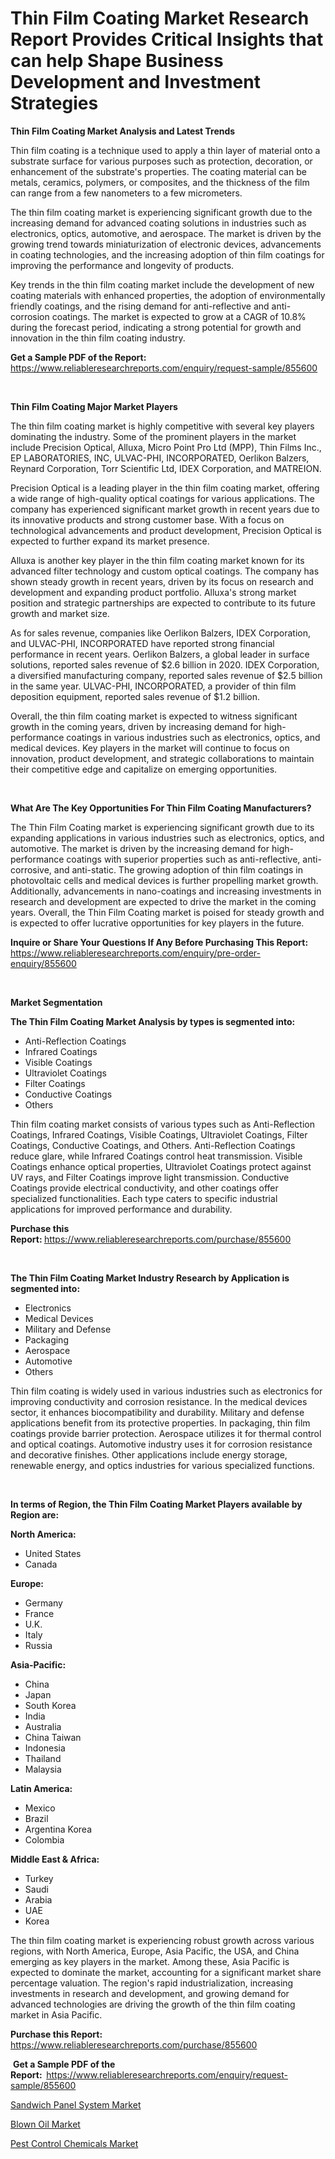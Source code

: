 <p><h1>Thin Film Coating Market Research Report Provides Critical Insights that can help Shape Business Development and Investment Strategies</h1></p><p><strong>Thin Film Coating Market Analysis and Latest Trends</strong></p>
<p><p>Thin film coating is a technique used to apply a thin layer of material onto a substrate surface for various purposes such as protection, decoration, or enhancement of the substrate's properties. The coating material can be metals, ceramics, polymers, or composites, and the thickness of the film can range from a few nanometers to a few micrometers.</p><p>The thin film coating market is experiencing significant growth due to the increasing demand for advanced coating solutions in industries such as electronics, optics, automotive, and aerospace. The market is driven by the growing trend towards miniaturization of electronic devices, advancements in coating technologies, and the increasing adoption of thin film coatings for improving the performance and longevity of products.</p><p>Key trends in the thin film coating market include the development of new coating materials with enhanced properties, the adoption of environmentally friendly coatings, and the rising demand for anti-reflective and anti-corrosion coatings. The market is expected to grow at a CAGR of 10.8% during the forecast period, indicating a strong potential for growth and innovation in the thin film coating industry.</p></p>
<p><strong>Get a Sample PDF of the Report:&nbsp;</strong> <a href="https://www.reliableresearchreports.com/enquiry/request-sample/855600">https://www.reliableresearchreports.com/enquiry/request-sample/855600</a></p>
<p>&nbsp;</p>
<p><strong>Thin Film Coating Major Market Players</strong></p>
<p><p>The thin film coating market is highly competitive with several key players dominating the industry. Some of the prominent players in the market include Precision Optical, Alluxa, Micro Point Pro Ltd (MPP), Thin Films Inc., EP LABORATORIES, INC, ULVAC-PHI, INCORPORATED, Oerlikon Balzers, Reynard Corporation, Torr Scientific Ltd, IDEX Corporation, and MATREION.</p><p>Precision Optical is a leading player in the thin film coating market, offering a wide range of high-quality optical coatings for various applications. The company has experienced significant market growth in recent years due to its innovative products and strong customer base. With a focus on technological advancements and product development, Precision Optical is expected to further expand its market presence.</p><p>Alluxa is another key player in the thin film coating market known for its advanced filter technology and custom optical coatings. The company has shown steady growth in recent years, driven by its focus on research and development and expanding product portfolio. Alluxa's strong market position and strategic partnerships are expected to contribute to its future growth and market size.</p><p>As for sales revenue, companies like Oerlikon Balzers, IDEX Corporation, and ULVAC-PHI, INCORPORATED have reported strong financial performance in recent years. Oerlikon Balzers, a global leader in surface solutions, reported sales revenue of $2.6 billion in 2020. IDEX Corporation, a diversified manufacturing company, reported sales revenue of $2.5 billion in the same year. ULVAC-PHI, INCORPORATED, a provider of thin film deposition equipment, reported sales revenue of $1.2 billion.</p><p>Overall, the thin film coating market is expected to witness significant growth in the coming years, driven by increasing demand for high-performance coatings in various industries such as electronics, optics, and medical devices. Key players in the market will continue to focus on innovation, product development, and strategic collaborations to maintain their competitive edge and capitalize on emerging opportunities.</p></p>
<p>&nbsp;</p>
<p><strong>What Are The Key Opportunities For Thin Film Coating Manufacturers?</strong></p>
<p><p>The Thin Film Coating market is experiencing significant growth due to its expanding applications in various industries such as electronics, optics, and automotive. The market is driven by the increasing demand for high-performance coatings with superior properties such as anti-reflective, anti-corrosive, and anti-static. The growing adoption of thin film coatings in photovoltaic cells and medical devices is further propelling market growth. Additionally, advancements in nano-coatings and increasing investments in research and development are expected to drive the market in the coming years. Overall, the Thin Film Coating market is poised for steady growth and is expected to offer lucrative opportunities for key players in the future.</p></p>
<p><strong>Inquire or Share Your Questions If Any Before Purchasing This Report:</strong> <a href="https://www.reliableresearchreports.com/enquiry/pre-order-enquiry/855600">https://www.reliableresearchreports.com/enquiry/pre-order-enquiry/855600</a></p>
<p>&nbsp;</p>
<p><strong>Market Segmentation</strong></p>
<p><strong>The Thin Film Coating Market Analysis by types is segmented into:</strong></p>
<p><ul><li>Anti-Reflection Coatings</li><li>Infrared Coatings</li><li>Visible Coatings</li><li>Ultraviolet Coatings</li><li>Filter Coatings</li><li>Conductive Coatings</li><li>Others</li></ul></p>
<p><p>Thin film coating market consists of various types such as Anti-Reflection Coatings, Infrared Coatings, Visible Coatings, Ultraviolet Coatings, Filter Coatings, Conductive Coatings, and Others. Anti-Reflection Coatings reduce glare, while Infrared Coatings control heat transmission. Visible Coatings enhance optical properties, Ultraviolet Coatings protect against UV rays, and Filter Coatings improve light transmission. Conductive Coatings provide electrical conductivity, and other coatings offer specialized functionalities. Each type caters to specific industrial applications for improved performance and durability.</p></p>
<p><strong>Purchase this Report:&nbsp;</strong><a href="https://www.reliableresearchreports.com/purchase/855600">https://www.reliableresearchreports.com/purchase/855600</a></p>
<p>&nbsp;</p>
<p><strong>The Thin Film Coating Market Industry Research by Application is segmented into:</strong></p>
<p><ul><li>Electronics</li><li>Medical Devices</li><li>Military and Defense</li><li>Packaging</li><li>Aerospace</li><li>Automotive</li><li>Others</li></ul></p>
<p><p>Thin film coating is widely used in various industries such as electronics for improving conductivity and corrosion resistance. In the medical devices sector, it enhances biocompatibility and durability. Military and defense applications benefit from its protective properties. In packaging, thin film coatings provide barrier protection. Aerospace utilizes it for thermal control and optical coatings. Automotive industry uses it for corrosion resistance and decorative finishes. Other applications include energy storage, renewable energy, and optics industries for various specialized functions.</p></p>
<p>&nbsp;</p>
<p><strong>In terms of Region, the Thin Film Coating Market Players available by Region are:</strong></p>
<p>
    <p> <strong> North America: </strong>
        <ul>
            <li>United States</li>
            <li>Canada</li>
        </ul>
        </p> 
    <p> <strong> Europe: </strong>
        <ul>
            <li>Germany</li>
            <li>France</li>
            <li>U.K.</li>
            <li>Italy</li>
            <li>Russia</li>
        </ul>
        </p> 
    <p> <strong> Asia-Pacific: </strong>
        <ul>
            <li>China</li>
            <li>Japan</li>
            <li>South Korea</li>
            <li>India</li>
            <li>Australia</li>
            <li>China Taiwan</li>
            <li>Indonesia</li>
            <li>Thailand</li>
            <li>Malaysia</li>
        </ul>
        </p> 
    <p> <strong> Latin America: </strong>
        <ul>
            <li>Mexico</li>
            <li>Brazil</li>
            <li>Argentina Korea</li>
            <li>Colombia</li>
        </ul>
        </p> 
    <p> <strong> Middle East & Africa: </strong>
        <ul>
            <li>Turkey</li>
            <li>Saudi</li>
            <li>Arabia</li>
            <li>UAE</li>
            <li>Korea</li>
        </ul>
    </p>
    </p>
<p><p>The thin film coating market is experiencing robust growth across various regions, with North America, Europe, Asia Pacific, the USA, and China emerging as key players in the market. Among these, Asia Pacific is expected to dominate the market, accounting for a significant market share percentage valuation. The region's rapid industrialization, increasing investments in research and development, and growing demand for advanced technologies are driving the growth of the thin film coating market in Asia Pacific.</p></p>
<p><strong>Purchase this Report: </strong><a href="https://www.reliableresearchreports.com/purchase/855600">https://www.reliableresearchreports.com/purchase/855600</a></p>
<p>&nbsp;<strong>Get a Sample PDF of the Report:&nbsp;&nbsp;</strong><a href="https://www.reliableresearchreports.com/enquiry/request-sample/855600">https://www.reliableresearchreports.com/enquiry/request-sample/855600</a></p>
<p><strong></strong></p>
<p><p><a href="https://github.com/beatblasta/Market-Research-Report-List-2/blob/main/sandwich-panel-system-market.md">Sandwich Panel System Market</a></p><p><a href="https://github.com/angelajermaine/Market-Research-Report-List-2/blob/main/blown-oil-market.md">Blown Oil Market</a></p><p><a href="https://github.com/shotows/Market-Research-Report-List-1/blob/main/pest-control-chemicals-market.md">Pest Control Chemicals Market</a></p></p>